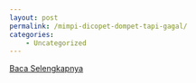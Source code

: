 ```yaml
---
layout: post
permalink: /mimpi-dicopet-dompet-tapi-gagal/
categories:
    - Uncategorized
---
```


[Baca Selengkapnya](/08)